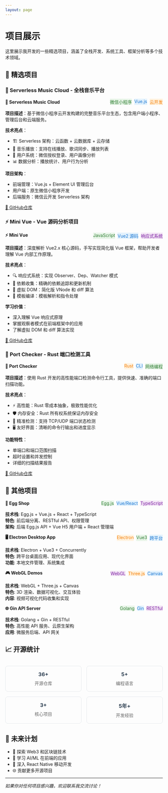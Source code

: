 ```yaml
---
layout: page
---
```


# 项目展示

这里展示我开发的一些精选项目，涵盖了全栈开发、系统工具、框架分析等多个技术领域。

## 🌟 精选项目

### 🎵 Serverless Music Cloud - 全栈音乐平台

<div class="project-card">
  <div style="display: flex; justify-content: space-between; align-items: center; margin-bottom: 1rem; flex-wrap: wrap; gap: 1rem;">
    <h4 style="margin: 0;">🎵 Serverless Music Cloud</h4>
    <div style="display: flex; flex-wrap: wrap; gap: 0.5rem;">
      <span class="tech-tag" style="background: #e8f5e8; color: #2e7d32;">微信小程序</span>
      <span class="tech-tag" style="background: #e3f2fd; color: #1976d2;">Vue.js</span>
      <span class="tech-tag" style="background: #fff3e0; color: #f57c00;">云开发</span>
    </div>
  </div>
  
  **项目描述**：基于微信小程序云开发构建的完整音乐平台生态，包含用户端小程序、管理后台和云端服务。
  
  **技术亮点**：
  - 🏗️ Serverless 架构：云函数 + 云数据库 + 云存储
  - 🎵 音乐播放：支持在线播放、歌词同步、播放列表
  - 👥 用户系统：微信授权登录、用户画像分析
  - 📊 数据分析：播放统计、用户行为分析
  
  **项目架构**：
  - 前端管理：Vue.js + Element UI 管理后台
  - 用户端：原生微信小程序开发
  - 后端服务：微信云开发 Serverless 架构
  
  [🔗 GitHub仓库](https://github.com/william-xue/serverless_music_cloud)
</div>

### ⚡ Mini Vue - Vue 源码分析项目

<div class="project-card">
  <div style="display: flex; justify-content: space-between; align-items: center; margin-bottom: 1rem; flex-wrap: wrap; gap: 1rem;">
    <h4 style="margin: 0;">⚡ Mini Vue</h4>
    <div style="display: flex; flex-wrap: wrap; gap: 0.5rem;">
      <span class="tech-tag" style="background: #e8f5e8; color: #2e7d32;">JavaScript</span>
      <span class="tech-tag" style="background: #e3f2fd; color: #1976d2;">Vue2 源码</span>
      <span class="tech-tag" style="background: #f3e5f5; color: #7b1fa2;">响应式系统</span>
    </div>
  </div>
  
  **项目描述**：深度解析 Vue2.x 核心源码，手写实现简化版 Vue 框架，帮助开发者理解 Vue 内部工作原理。
  
  **技术亮点**：
  - 🔍 响应式系统：实现 Observer、Dep、Watcher 模式
  - 🎯 依赖收集：精确的依赖追踪和更新机制
  - 🔄 虚拟 DOM：简化版 VNode 和 diff 算法
  - 📝 模板编译：模板解析和指令处理
  
  **学习价值**：
  - 深入理解 Vue 响应式原理
  - 掌握观察者模式在前端框架中的应用
  - 了解虚拟 DOM 和 diff 算法实现
  
  [🔗 GitHub仓库](https://github.com/william-xue/mini-vue)
</div>

### 🔧 Port Checker - Rust 端口检测工具

<div class="project-card">
  <div style="display: flex; justify-content: space-between; align-items: center; margin-bottom: 1rem; flex-wrap: wrap; gap: 1rem;">
    <h4 style="margin: 0;">🔧 Port Checker</h4>
    <div style="display: flex; flex-wrap: wrap; gap: 0.5rem;">
      <span class="tech-tag" style="background: #fff3e0; color: #f57c00;">Rust</span>
      <span class="tech-tag" style="background: #e3f2fd; color: #1976d2;">CLI</span>
      <span class="tech-tag" style="background: #e8f5e8; color: #2e7d32;">网络编程</span>
    </div>
  </div>
  
  **项目描述**：使用 Rust 开发的高性能端口检测命令行工具，提供快速、准确的端口扫描功能。
  
  **技术亮点**：
  - ⚡ 高性能：Rust 零成本抽象，极致性能优化
  - 🛡️ 内存安全：Rust 所有权系统保证内存安全
  - 🎯 精准检测：支持 TCP/UDP 端口状态检测
  - 🖥️ 友好界面：清晰的命令行输出和进度显示
  
  **功能特性**：
  - 单端口和端口范围扫描
  - 超时设置和并发控制
  - 详细的扫描结果报告
  
  [🔗 GitHub仓库](https://github.com/william-xue/port-checker)
</div>

## 🚧 其他项目

<div class="project-card">
  <div style="display: flex; justify-content: space-between; align-items: center; margin-bottom: 1rem; flex-wrap: wrap; gap: 1rem;">
    <h4 style="margin: 0;">🛒 Egg Shop</h4>
    <div style="display: flex; flex-wrap: wrap; gap: 0.5rem;">
      <span class="tech-tag" style="background: #e8f5e8; color: #2e7d32;">Egg.js</span>
      <span class="tech-tag" style="background: #e3f2fd; color: #1976d2;">Vue/React</span>
      <span class="tech-tag" style="background: #f3e5f5; color: #7b1fa2;">TypeScript</span>
    </div>
  </div>
  
  **技术栈**: Egg.js + Vue.js + React + TypeScript  
  **特色**: 前后端分离、RESTful API、权限管理  
  **架构**: 后端 Egg.js API + Vue H5 用户端 + React 管理端
</div>

<div class="project-card">
  <div style="display: flex; justify-content: space-between; align-items: center; margin-bottom: 1rem; flex-wrap: wrap; gap: 1rem;">
    <h4 style="margin: 0;">🖥️ Electron Desktop App</h4>
    <div style="display: flex; flex-wrap: wrap; gap: 0.5rem;">
      <span class="tech-tag" style="background: #fff3e0; color: #f57c00;">Electron</span>
      <span class="tech-tag" style="background: #e8f5e8; color: #2e7d32;">Vue3</span>
      <span class="tech-tag" style="background: #e3f2fd; color: #1976d2;">跨平台</span>
    </div>
  </div>
  
  **技术栈**: Electron + Vue3 + Concurrently  
  **特色**: 跨平台桌面应用、现代化界面  
  **功能**: 本地文件管理、系统集成
</div>

<div class="project-card">
  <div style="display: flex; justify-content: space-between; align-items: center; margin-bottom: 1rem; flex-wrap: wrap; gap: 1rem;">
    <h4 style="margin: 0;">🎮 WebGL Demos</h4>
    <div style="display: flex; flex-wrap: wrap; gap: 0.5rem;">
      <span class="tech-tag" style="background: #f3e5f5; color: #7b1fa2;">WebGL</span>
      <span class="tech-tag" style="background: #fff3e0; color: #f57c00;">Three.js</span>
      <span class="tech-tag" style="background: #e3f2fd; color: #1976d2;">Canvas</span>
    </div>
  </div>
  
  **技术栈**: WebGL + Three.js + Canvas  
  **特色**: 3D 渲染、数据可视化、交互体验  
  **内容**: 视频可视化代码收集和实现
</div>

<div class="project-card">
  <div style="display: flex; justify-content: space-between; align-items: center; margin-bottom: 1rem; flex-wrap: wrap; gap: 1rem;">
    <h4 style="margin: 0;">🌐 Gin API Server</h4>
    <div style="display: flex; flex-wrap: wrap; gap: 0.5rem;">
      <span class="tech-tag" style="background: #e8f5e8; color: #2e7d32;">Golang</span>
      <span class="tech-tag" style="background: #e3f2fd; color: #1976d2;">Gin</span>
      <span class="tech-tag" style="background: #f3e5f5; color: #7b1fa2;">RESTful</span>
    </div>
  </div>
  
  **技术栈**: Golang + Gin + RESTful  
  **特色**: 高性能 API 服务、云原生架构  
  **应用**: 微服务后端、API 网关
</div>

## 📈 开源统计

<div style="display: grid; grid-template-columns: repeat(auto-fit, minmax(200px, 1fr)); gap: 1rem; margin: 2rem 0;">
  <div style="text-align: center; padding: 1rem; border: 1px solid #e1e5e9; border-radius: 8px;">
    <h3 style="margin: 0; color: #2c3e50;">36+</h3>
    <p style="margin: 0.5rem 0 0 0; color: #666;">开源仓库</p>
  </div>
  <div style="text-align: center; padding: 1rem; border: 1px solid #e1e5e9; border-radius: 8px;">
    <h3 style="margin: 0; color: #2c3e50;">5+</h3>
    <p style="margin: 0.5rem 0 0 0; color: #666;">编程语言</p>
  </div>
  <div style="text-align: center; padding: 1rem; border: 1px solid #e1e5e9; border-radius: 8px;">
    <h3 style="margin: 0; color: #2c3e50;">3+</h3>
    <p style="margin: 0.5rem 0 0 0; color: #666;">核心项目</p>
  </div>
  <div style="text-align: center; padding: 1rem; border: 1px solid #e1e5e9; border-radius: 8px;">
    <h3 style="margin: 0; color: #2c3e50;">5年+</h3>
    <p style="margin: 0.5rem 0 0 0; color: #666;">开发经验</p>
  </div>
</div>

## 🎯 未来计划

- 🔮 探索 Web3 和区块链技术
- 🤖 学习 AI/ML 在前端的应用
- 📱 深入 React Native 移动开发
- 🌐 贡献更多开源项目

---

*如果你对任何项目感兴趣，欢迎联系我交流讨论！*
